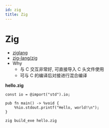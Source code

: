 ```yaml
---
id: zig
title: Zig
---
```


# Zig

- [ziglang](http://ziglang.org/)
- [zig-lang/zig](https://github.com/zig-lang/zig)
- Why
  - 与 C 交互非常好, 可直接导入 C 头文件使用
  - 可与 C 的编译后对接进行混合编译

**hello.zig**

```zig
const io = @import("std").io;

pub fn main() -> %void {
    %%io.stdout.printf("Hello, world!\n");
}
```

```bash
zig build_exe hello.zig
```
